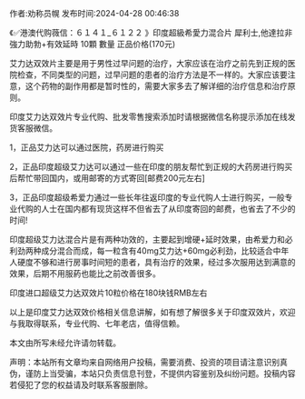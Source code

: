 <p>作者:劝称员幌 发布时间:2024-04-28 00:46:38</p>
<p>《✅港澳代购薇信：６１４１_６１２２ 》印度超級希愛力混合片 犀利士,他達拉非 強力助勃+有效延時 10顆 數量 正品价格(170元) </p>
									<p>艾力达双效片主要是用于男性过早问题的治疗，大家应该在治疗之前先到正规的医院检查，不同类型的问题，过早问题的患者的治疗方法是不一样的。大家应该要注意，这个药物的副作用都是暂时性的，需要大家多去了解详细的治疗信息和治疗原则。</p><p>印度艾力达双效片专业代购、批发零售搜索添加时请根据微信名称提示添加在线发货客服微信。</p><p></p><p>1，正品艾力达可以通过医院，药房进行购买</p><p>2，正品印度超级艾力达可以通过一些在印度的朋友帮忙到正规的大药房进行购买后帮忙带回国内，或用邮寄的方式寄回[邮费200元左右]</p><p>3，正品印度超级希爱力通过一些长年往返印度的专业代购人士进行购买，一般专业代购的人士在国内都有现货这样不但省去了从印度寄回的邮费，也省去了不少的时间!</p><p>印度超级艾力达混合片是有两种功效的，主要起到增硬+延时效果，由希爱力和必利劲两种成分混合而成，每一粒含有40mg艾力达+60mg必利劲，比较适合中年人硬度不够和进行房事时间短的患者，具有治疗的效果，经过多次服用达到满意的效果，后期不用服葯也能比之前改善很多。</p><p>印度进口超级艾力达双效片10粒价格在180块钱RMB左右</p><p>以上是印度艾力达双效价格相关信息讲解，如有想了解很多关于印度双效片，欢迎与我取得联系，专业代购、七年老店，值得信赖。</p><p>本文由所写未经允许请勿转载。</p>				声明：本站所有文章均来自网络用户投稿，需要消费、投资的项目请注意识别真伪，谨防上当受骗，本站只负责信息刊登，不提供内容鉴别及纠纷问题。投稿内容若侵犯了您的权益请及时联系客服删除。				
